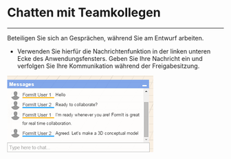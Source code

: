 

# Chatten mit Teamkollegen

---

Beteiligen Sie sich an Gesprächen, während Sie am Entwurf arbeiten.

* Verwenden Sie hierfür die Nachrichtenfunktion in der linken unteren Ecke des Anwendungsfensters. Geben Sie Ihre Nachricht ein und verfolgen Sie Ihre Kommunikation während der Freigabesitzung.

![](Images/GUID-1F651630-2971-431F-95ED-21D9DE181B99-low.png)

